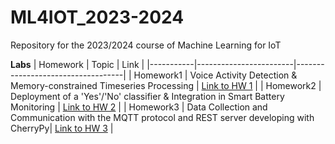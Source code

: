 # ML4IOT_2023-2024
Repository for the 2023/2024 course of Machine Learning for IoT

**Labs**
| Homework       | Topic                  | Link                              |
|-----------|------------------------|-----------------------------------|
| Homework1     | Voice Activity Detection & Memory-constrained Timeseries Processing | [Link to HW 1](https://github.com/matteodona/ML4IOT/tree/main/hw1) |
| Homework2    | Deployment of a 'Yes'/'No' classifier & Integration in Smart Battery Monitoring    | [Link to HW 2](https://github.com/matteodona/ML4IOT/tree/main/hw2) |
| Homework3    | Data Collection and Communication with the MQTT protocol and REST server developing with CherryPy| [Link to HW 3](https://github.com/matteodona/ML4IOT/tree/main/hw3) |